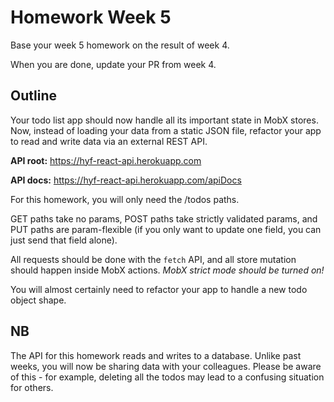 # Homework Week 5

Base your week 5 homework on the result of week 4.

When you are done, update your PR from week 4.

## Outline

Your todo list app should now handle all its important state in MobX stores. Now, instead of loading your data from a static JSON file, refactor your app to read and write data via an external REST API.

**API root:** https://hyf-react-api.herokuapp.com

**API docs:** https://hyf-react-api.herokuapp.com/apiDocs

For this homework, you will only need the /todos paths.

GET paths take no params, POST paths take strictly validated params, and PUT paths are param-flexible (if you only want to update one field, you can just send that field alone).

All requests should be done with the `fetch` API, and all store mutation should happen inside MobX actions. _MobX strict mode should be turned on!_

You will almost certainly need to refactor your app to handle a new todo object shape.

## NB

The API for this homework reads and writes to a database. Unlike past weeks, you will now be sharing data with your colleagues. Please be aware of this - for example, deleting all the todos may lead to a confusing situation for others.